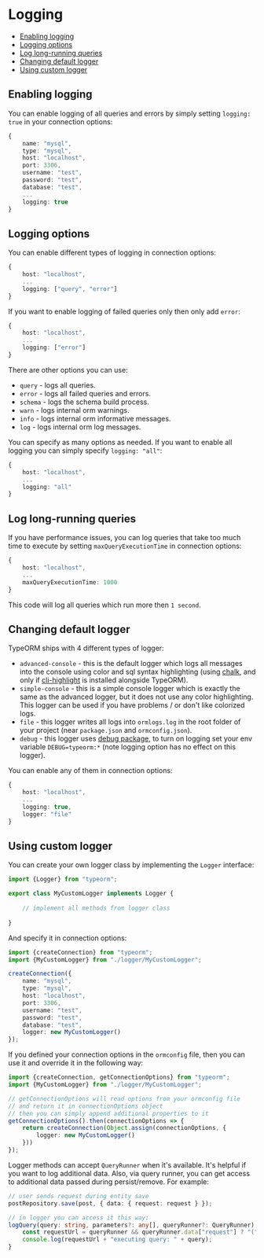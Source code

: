 # Logging

* [Enabling logging](#enabling-logging)
* [Logging options](#logging-options)
* [Log long-running queries](#log-long-running-queries)
* [Changing default logger](#changing-default-logger)
* [Using custom logger](#using-custom-logger)

## Enabling logging

You can enable logging of all queries and errors by simply setting `logging: true` in your connection options:

```typescript
{
    name: "mysql",
    type: "mysql",
    host: "localhost",
    port: 3306,
    username: "test",
    password: "test",
    database: "test",
    ...
    logging: true
}
```

## Logging options

You can enable different types of logging in connection options:

```typescript
{ 
    host: "localhost",
    ...
    logging: ["query", "error"]
}
```

If you want to enable logging of failed queries only then only add `error`:

```typescript
{
    host: "localhost",
    ...
    logging: ["error"]
}
```

There are other options you can use:

* `query` - logs all queries.
* `error` - logs all failed queries and errors.
* `schema` - logs the schema build process.
* `warn` - logs internal orm warnings.
* `info` - logs internal orm informative messages.
* `log` - logs internal orm log messages.

You can specify as many options as needed. 
If you want to enable all logging you can simply specify `logging: "all"`:

```typescript
{
    host: "localhost",
    ...
    logging: "all"
}
```

## Log long-running queries

If you have performance issues, you can log queries that take too much time to execute
by setting `maxQueryExecutionTime` in connection options:

```typescript
{
    host: "localhost",
    ...
    maxQueryExecutionTime: 1000
}
```

This code will log all queries which run more then `1 second`.

## Changing default logger

TypeORM ships with 4 different types of logger:

* `advanced-console` - this is the default logger which logs all messages into the console using color
and sql syntax highlighting (using [chalk](https://github.com/chalk/chalk), and only if
[cli-highlight](https://github.com/felixfbecker/cli-highlight) is installed alongside TypeORM).
* `simple-console` - this is a simple console logger which is exactly the same as the advanced logger, but it does not use any color highlighting.
This logger can be used if you have problems / or don't like colorized logs.
* `file` - this logger writes all logs into `ormlogs.log` in the root folder of your project (near `package.json` and `ormconfig.json`).
* `debug` - this logger uses [debug package](https://github.com/visionmedia/debug), to turn on logging set your env variable `DEBUG=typeorm:*` (note logging option has no effect on this logger).

You can enable any of them in connection options:

```typescript
{
    host: "localhost",
    ...
    logging: true,
    logger: "file"
}
```

## Using custom logger

You can create your own logger class by implementing the `Logger` interface:

```typescript
import {Logger} from "typeorm";

export class MyCustomLogger implements Logger {
    
    // implement all methods from logger class
    
}
```

And specify it in connection options:

```typescript
import {createConnection} from "typeorm";
import {MyCustomLogger} from "./logger/MyCustomLogger";

createConnection({
    name: "mysql",
    type: "mysql",
    host: "localhost",
    port: 3306,
    username: "test",
    password: "test",
    database: "test",
    logger: new MyCustomLogger()
});
```

If you defined your connection options in the `ormconfig` file,
then you can use it and override it in the following way:

```typescript
import {createConnection, getConnectionOptions} from "typeorm";
import {MyCustomLogger} from "./logger/MyCustomLogger";

// getConnectionOptions will read options from your ormconfig file
// and return it in connectionOptions object
// then you can simply append additional properties to it
getConnectionOptions().then(connectionOptions => {
    return createConnection(Object.assign(connectionOptions, {
        logger: new MyCustomLogger()
    }))
});
```

Logger methods can accept `QueryRunner` when it's available. It's helpful if you want to log additional data.
Also, via query runner, you can get access to additional data passed during persist/remove. For example:

```typescript
// user sends request during entity save
postRepository.save(post, { data: { request: request } });

// in logger you can access it this way:
logQuery(query: string, parameters?: any[], queryRunner?: QueryRunner) {
    const requestUrl = queryRunner && queryRunner.data["request"] ? "(" + queryRunner.data["request"].url + ") " : "";
    console.log(requestUrl + "executing query: " + query);
}
```
